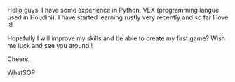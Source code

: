 Hello guys! 
I have some experience in Python, VEX (programming langue used in Houdini). 
I have started learning rustly very recently and so far I love it!

Hopefully I will improve my skills and be able to create my first game? 
Wish me luck and see you around !

Cheers,

WhatSOP
